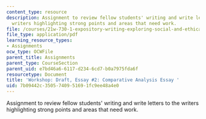```yaml
---
content_type: resource
description: Assignment to review fellow students' writing and write letters to the
  writers highlighting strong points and areas that need work.
file: /courses/21w-730-1-expository-writing-exploring-social-and-ethical-issues-through-film-and-print-fall-2002/7b09442c3505740951691fc9ee48a4e0_f02730so.pdf
file_type: application/pdf
learning_resource_types:
- Assignments
ocw_type: OCWFile
parent_title: Assignments
parent_type: CourseSection
parent_uid: e7bd46a6-6117-d234-6cd7-b0a7975fda6f
resourcetype: Document
title: 'Workshop: Draft, Essay #2: Comparative Analysis Essay '
uid: 7b09442c-3505-7409-5169-1fc9ee48a4e0
---
```

Assignment to review fellow students' writing and write letters to the writers highlighting strong points and areas that need work.

